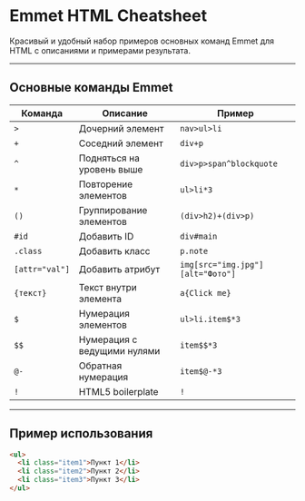 # Emmet HTML Cheatsheet

Красивый и удобный набор примеров основных команд Emmet для HTML с описаниями и примерами результата.

---

## Основные команды Emmet

| Команда      | Описание                      | Пример                      |
|--------------|-------------------------------|-----------------------------|
| `>`          | Дочерний элемент              | `nav>ul>li`                 |
| `+`          | Соседний элемент              | `div+p`                     |
| `^`          | Подняться на уровень выше     | `div>p>span^blockquote`     |
| `*`          | Повторение элементов          | `ul>li*3`                   |
| `()`         | Группирование элементов       | `(div>h2)+(div>p)`          |
| `#id`        | Добавить ID                   | `div#main`                  |
| `.class`     | Добавить класс                | `p.note`                    |
| `[attr="val"]`| Добавить атрибут             | `img[src="img.jpg"][alt="Фото"]` |
| `{текст}`    | Текст внутри элемента         | `a{Click me}`               |
| `$`          | Нумерация элементов           | `ul>li.item$*3`             |
| `$$`         | Нумерация с ведущими нулями   | `item$$*3`                  |
| `@-`         | Обратная нумерация            | `item$@-*3`                 |
| `!`          | HTML5 boilerplate             | `!`                         |

---

## Пример использования

```html
<ul>
  <li class="item1">Пункт 1</li>
  <li class="item2">Пункт 2</li>
  <li class="item3">Пункт 3</li>
</ul>
